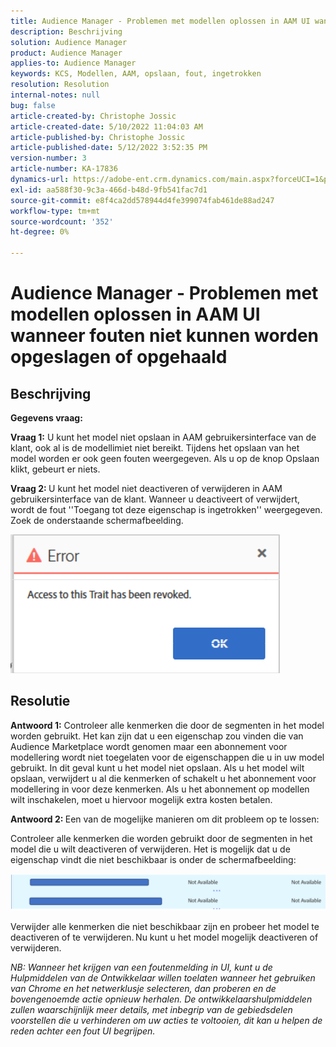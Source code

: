 ```yaml
---
title: Audience Manager - Problemen met modellen oplossen in AAM UI wanneer fouten niet kunnen worden opgeslagen of opgehaald
description: Beschrijving
solution: Audience Manager
product: Audience Manager
applies-to: Audience Manager
keywords: KCS, Modellen, AAM, opslaan, fout, ingetrokken
resolution: Resolution
internal-notes: null
bug: false
article-created-by: Christophe Jossic
article-created-date: 5/10/2022 11:04:03 AM
article-published-by: Christophe Jossic
article-published-date: 5/12/2022 3:52:35 PM
version-number: 3
article-number: KA-17836
dynamics-url: https://adobe-ent.crm.dynamics.com/main.aspx?forceUCI=1&pagetype=entityrecord&etn=knowledgearticle&id=2d000de3-50d0-ec11-a7b5-00224809c101
exl-id: aa588f30-9c3a-466d-b48d-9fb541fac7d1
source-git-commit: e8f4ca2dd578944d4fe399074fab461de88ad247
workflow-type: tm+mt
source-wordcount: '352'
ht-degree: 0%

---
```


# Audience Manager - Problemen met modellen oplossen in AAM UI wanneer fouten niet kunnen worden opgeslagen of opgehaald

## Beschrijving


<b>Gegevens vraag: </b>



<b>Vraag 1:</b> U kunt het model niet opslaan in AAM gebruikersinterface van de klant, ook al is de modellimiet niet bereikt. Tijdens het opslaan van het model worden er ook geen fouten weergegeven. Als u op de knop Opslaan klikt, gebeurt er niets.



<b>Vraag 2: </b>U kunt het model niet deactiveren of verwijderen in AAM gebruikersinterface van de klant. Wanneer u deactiveert of verwijdert, wordt de fout &#39;&#39;Toegang tot deze eigenschap is ingetrokken&#39;&#39; weergegeven. Zoek de onderstaande schermafbeelding.





![](assets/___31000de3-50d0-ec11-a7b5-00224809c101___.png)


## Resolutie


<b>Antwoord 1:</b> Controleer alle kenmerken die door de segmenten in het model worden gebruikt. Het kan zijn dat u een eigenschap zou vinden die van Audience Marketplace wordt genomen maar een abonnement voor modellering wordt niet toegelaten voor de eigenschappen die u in uw model gebruikt. In dit geval kunt u het model niet opslaan. Als u het model wilt opslaan, verwijdert u al die kenmerken of schakelt u het abonnement voor modellering in voor deze kenmerken. Als u het abonnement op modellen wilt inschakelen, moet u hiervoor mogelijk extra kosten betalen.



<b>Antwoord 2: </b>Een van de mogelijke manieren om dit probleem op te lossen:

Controleer alle kenmerken die worden gebruikt door de segmenten in het model die u wilt deactiveren of verwijderen. Het is mogelijk dat u de eigenschap vindt die niet beschikbaar is onder de schermafbeelding:



![](assets/6ce5c786-9e7b-ec11-8d21-0022480aace4.png)

Verwijder alle kenmerken die niet beschikbaar zijn en probeer het model te deactiveren of te verwijderen. Nu kunt u het model mogelijk deactiveren of verwijderen.





*NB: Wanneer het krijgen van een foutenmelding in UI, kunt u de Hulpmiddelen van de Ontwikkelaar willen toelaten wanneer het gebruiken van Chrome en het netwerklusje selecteren, dan proberen en de bovengenoemde actie opnieuw herhalen. De ontwikkelaarshulpmiddelen zullen waarschijnlijk meer details, met inbegrip van de gebiedsdelen voorstellen die u verhinderen om uw acties te voltooien, dit kan u helpen de reden achter een fout UI begrijpen.*
